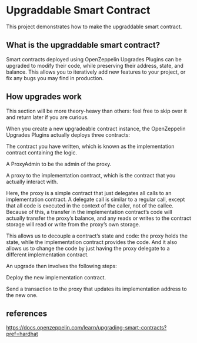 # Upgraddable Smart Contract

This project demonstrates how to make the upgraddable smart contract.

## What is the upgraddable smart contract?

Smart contracts deployed using OpenZeppelin Upgrades Plugins can be upgraded to modify their code, while preserving their address, state, and balance. This allows you to iteratively add new features to your project, or fix any bugs you may find in production.

## How upgrades work

This section will be more theory-heavy than others: feel free to skip over it and return later if you are curious.

When you create a new upgradeable contract instance, the OpenZeppelin Upgrades Plugins actually deploys three contracts:

The contract you have written, which is known as the implementation contract containing the logic.

A ProxyAdmin to be the admin of the proxy.

A proxy to the implementation contract, which is the contract that you actually interact with.

Here, the proxy is a simple contract that just delegates all calls to an implementation contract. A delegate call is similar to a regular call, except that all code is executed in the context of the caller, not of the callee. Because of this, a transfer in the implementation contract’s code will actually transfer the proxy’s balance, and any reads or writes to the contract storage will read or write from the proxy’s own storage.

This allows us to decouple a contract’s state and code: the proxy holds the state, while the implementation contract provides the code. And it also allows us to change the code by just having the proxy delegate to a different implementation contract.

An upgrade then involves the following steps:

Deploy the new implementation contract.

Send a transaction to the proxy that updates its implementation address to the new one.

## references

https://docs.openzeppelin.com/learn/upgrading-smart-contracts?pref=hardhat
